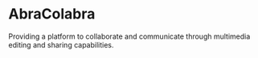 # AbraColabra
Providing a platform to collaborate and communicate through multimedia editing and sharing capabilities.
